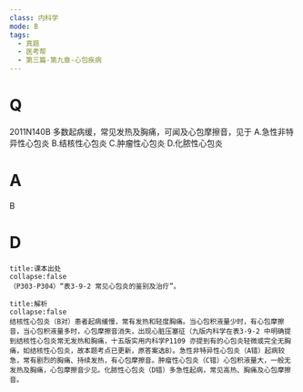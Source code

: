 ```yaml
---
class: 内科学
mode: B
tags:
  - 真题
  - 医考帮
  - 第三篇-第九章-心包疾病
---
```


# Q
2011N140B 多数起病缓，常见发热及胸痛，可闻及心包摩擦音，见于
A.急性非特异性心包炎
B.结核性心包炎
C.肿瘤性心包炎
D.化脓性心包炎

# A
B
# D
```ad-note
title:课本出处
collapse:false
（P303-P304）“表3-9-2 常见心包炎的鉴别及治疗”。
```

```ad-summary
title:解析
collapse:false
结核性心包炎（B对）患者起病缓慢，常有发热和轻度胸痛。当心包积液量少时，有心包摩擦音，当心包积液量多时，心包摩擦音消失，出现心脏压塞征（九版内科学在表3-9-2 中明确提到结核性心包炎常无发热和胸痛，十五版实用内科学P1109 亦提到有的心包炎轻微或完全无胸痛，如结核性心包炎，故本题考点已更新，原答案选B）。急性非特异性心包炎（A错）起病较急，常有剧烈的胸痛、持续发热，有心包摩擦音。肿瘤性心包炎（C错）心包积液量大，一般无发热及胸痛，心包摩擦音少见。化脓性心包炎（D错）多急性起病，常见高热、胸痛及心包摩擦音。
```

